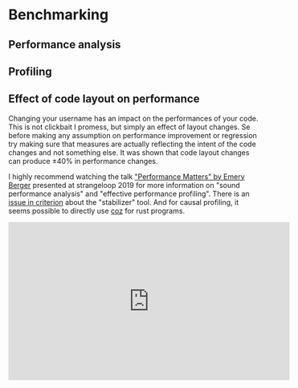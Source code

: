 # Benchmarking


## Performance analysis

## Profiling

## Effect of code layout on performance

Changing your username has an impact on the performances of your code.
This is not clickbait I promess, but simply an effect of layout changes.
Se before making any assumption on performance improvement or regression
try making sure that measures are actually reflecting the intent
of the code changes and not something else.
It was shown that code layout changes can produce ±40% in performance changes.

I highly recommend watching the talk ["Performance Matters" by Emery Berger][perf-talk]
presented at strangeloop 2019 for more information on
"sound performance analysis" and "effective performance profiling".
There is an [issue in criterion][criterion-stabilizer] about the "stabilizer" tool.
And for causal profiling, it seems possible to directly use [coz][coz] for rust programs.

<iframe width="560" height="315" src="https://www.youtube-nocookie.com/embed/r-TLSBdHe1A?start=656" frameborder="0" allow="accelerometer; autoplay; clipboard-write; encrypted-media; gyroscope; picture-in-picture" allowfullscreen></iframe>

[perf-talk]: https://youtu.be/r-TLSBdHe1A?t=656
[criterion-stabilizer]: https://github.com/bheisler/criterion.rs/issues/334
[coz]: https://github.com/plasma-umass/coz/tree/master/rust
